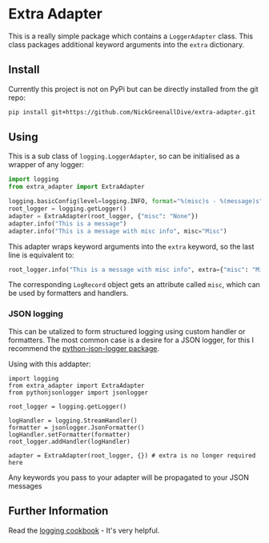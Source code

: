 # Extra Adapter

This is a really simple package which contains a `LoggerAdapter` class. This
class packages additional keyword arguments into the `extra` dictionary.

## Install

Currently this project is not on PyPi but can be directly installed from the
 git repo:
```bash
pip install git+https://github.com/NickGreenallDive/extra-adapter.git
```

## Using

This is a sub class of `logging.LoggerAdapter`, so can be initialised as a
wrapper of any logger:
```python
import logging
from extra_adapter import ExtraAdapter

logging.basicConfig(level=logging.INFO, format="%(misc)s - %(message)s")
root_logger = logging.getLogger()
adapter = ExtraAdapter(root_logger, {"misc": "None"})
adapter.info("This is a message")
adapter.info("This is a message with misc info", misc="Misc")
```

This adapter wraps keyword arguments into the `extra` keyword, so the last line
is equivalent to:
```python
root_logger.info("This is a message with misc info", extra={"misc": "Misc"})
```
The corresponding `LogRecord` object gets an attribute called `misc`, which can
be used by formatters and handlers.

### JSON logging

This can be utalized to form structured logging using custom handler or
formatters. The most common case is a desire for a JSON logger, for this I
recommend the [python-json-logger package](https://github.com/madzak/python-json-logger).

Using with this addapter:
```
import logging
from extra_adapter import ExtraAdapter
from pythonjsonlogger import jsonlogger

root_logger = logging.getLogger()

logHandler = logging.StreamHandler()
formatter = jsonlogger.JsonFormatter()
logHandler.setFormatter(formatter)
root_logger.addHandler(logHandler)

adapter = ExtraAdapter(root_logger, {}) # extra is no longer required here
```
Any keywords you pass to your adapter will be propagated to your JSON messages

## Further Information

Read the [logging
cookbook](https://docs.python.org/3/howto/logging-cookbook.html#logging-cookbook) - It's very helpful.
